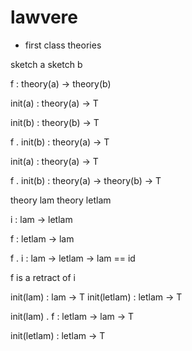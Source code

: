 # lawvere

- first class theories

sketch a
sketch b

f : theory(a) -> theory(b)

init(a) : theory(a) -> T

init(b) : theory(b) -> T

f . init(b) : theory(a) -> T


init(a) : theory(a) -> T

f . init(b) : theory(a) -> theory(b) -> T


theory lam
theory letlam

i : lam -> letlam

f : letlam -> lam

f . i : lam -> letlam -> lam   ==   id

f is a retract of i

init(lam) : lam -> T
init(letlam) : letlam -> T

init(lam) . f : letlam -> lam -> T

init(letlam) : letlam -> T









